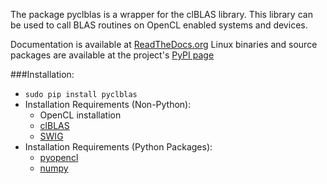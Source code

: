The package pyclblas is a wrapper for the clBLAS library.  This library can be used to call BLAS routines on OpenCL enabled systems and devices.  

Documentation is available at [ReadTheDocs.org](https://pyclblas.readthedocs.io/en/latest/index.html)
Linux binaries and source packages are available at the project's [PyPI page](https://pypi.python.org/pypi/pyclblas/)

###Installation:
* `sudo pip install pyclblas`
* Installation Requirements (Non-Python):
    * OpenCL installation
    * [clBLAS](https://github.com/clMathLibraries/clBLAS)
    * [SWIG](https://www.swig.org/)
* Installation Requirements (Python Packages):
    * [pyopencl](https://github.com/pyopencl/pyopencl/)
    * [numpy](https://github.com/numpy/numpy)
